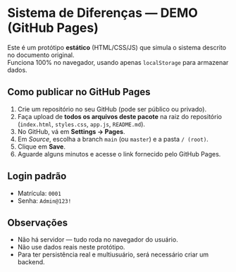 # Sistema de Diferenças — DEMO (GitHub Pages)

Este é um protótipo **estático** (HTML/CSS/JS) que simula o sistema descrito no documento original.  
Funciona 100% no navegador, usando apenas `localStorage` para armazenar dados.

## Como publicar no GitHub Pages

1. Crie um repositório no seu GitHub (pode ser público ou privado).  
2. Faça upload de **todos os arquivos deste pacote** na raiz do repositório (`index.html`, `styles.css`, `app.js`, `README.md`).  
3. No GitHub, vá em **Settings → Pages**.  
4. Em *Source*, escolha a branch `main` (ou `master`) e a pasta `/ (root)`.  
5. Clique em **Save**.  
6. Aguarde alguns minutos e acesse o link fornecido pelo GitHub Pages.

## Login padrão

- Matrícula: `0001`  
- Senha: `Admin@123!`  

## Observações

- Não há servidor — tudo roda no navegador do usuário.  
- Não use dados reais neste protótipo.  
- Para ter persistência real e multiusuário, será necessário criar um backend.
